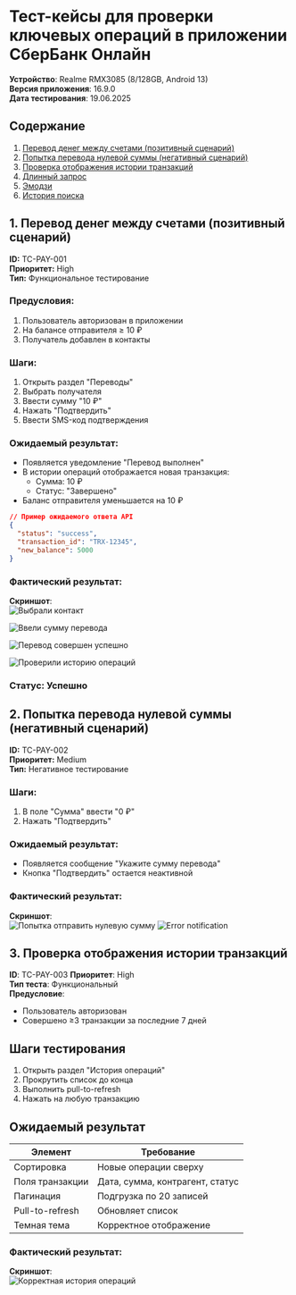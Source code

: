 # Тест-кейсы для проверки ключевых операций в приложении СберБанк Онлайн

**Устройство**: Realme RMX3085 (8/128GB, Android 13)  
**Версия приложения**: 16.9.0  
**Дата тестирования**: 19.06.2025

## Содержание
1. [Перевод денег между счетами (позитивный сценарий)](#перевод_контакту_в_сбербанк)
2. [Попытка перевода нулевой суммы (негативный сценарий)](#перевод_нулевой_суммы)
3. [Проверка отображения истории транзакций](#история)
4. [Длинный запрос](#длинный-запрос)
5. [Эмодзи](#эмодзи)
7. [История поиска](#история-поиска)

## 1. Перевод денег между счетами (позитивный сценарий)
**ID:** TC-PAY-001  
**Приоритет:** High  
**Тип:** Функциональное тестирование

### Предусловия:
1. Пользователь авторизован в приложении
2. На балансе отправителя ≥ 10 ₽
3. Получатель добавлен в контакты

### Шаги:
1. Открыть раздел "Переводы"
2. Выбрать получателя
3. Ввести сумму "10 ₽"
4. Нажать "Подтвердить"
5. Ввести SMS-код подтверждения

### Ожидаемый результат:
- Появляется уведомление "Перевод выполнен"
- В истории операций отображается новая транзакция:
  - Сумма: 10 ₽
  - Статус: "Завершено"
- Баланс отправителя уменьшается на 10 ₽

```json
// Пример ожидаемого ответа API
{
  "status": "success",
  "transaction_id": "TRX-12345",
  "new_balance": 5000
}
```
### Фактический результат: 


**Скриншот**:  
![Выбрали контакт](/screenshots/find_contact.png)

![Ввели сумму перевода](/screenshots/enter_amount.png)

![Перевод совершен успешно](/screenshots/money_transfer.png)

![Проверили историю операций](/screenshots/history_of_money_transfers.png)

### Статус: Успешно 


## 2. Попытка перевода нулевой суммы (негативный сценарий)
**ID:** TC-PAY-002  
**Приоритет:** Medium  
**Тип:** Негативное тестирование

### Шаги:
1. В поле "Сумма" ввести "0 ₽"
2. Нажать "Подтвердить"

### Ожидаемый результат:
- Появляется сообщение "Укажите сумму перевода"
- Кнопка "Подтвердить" остается неактивной

### Фактический результат: 

**Скриншот**:  
![Попытка отправить нулевую сумму](/screenshots/send_zero.png)
![Error notification](/screenshots/fail_send_zero.png)


## 3. Проверка отображения истории транзакций

**ID**: TC-PAY-003 
**Приоритет**: High  
**Тип теста**: Функциональный  
**Предусловие**: 
- Пользователь авторизован
- Совершено ≥3 транзакции за последние 7 дней

## Шаги тестирования
1. Открыть раздел "История операций"
2. Прокрутить список до конца
3. Выполнить pull-to-refresh
4. Нажать на любую транзакцию

## Ожидаемый результат
| Элемент               | Требование                      |
|-----------------------|---------------------------------|
| Сортировка            | Новые операции сверху           |
| Поля транзакции       | Дата, сумма, контрагент, статус |
| Пагинация             | Подгрузка по 20 записей         |
| Pull-to-refresh       | Обновляет список                |
| Темная тема           | Корректное отображение          |

### Фактический результат: 

**Скриншот**:  
![Корректная история операций](/screenshots/history.png)
